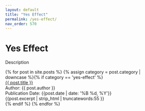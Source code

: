 ```yaml
---
layout: default
title: "Yes Effect"
permalink: /yes-effect/
nav_order: 570
---
```

<h1 class="category-title">Yes Effect</h1>
<p>Description</p>

<div class="article-container">
  {% for post in site.posts %}
    {% assign category = post.category | downcase %}{% if category == 'yes-effect' %}
      <div class="article-list">
        <div class="article-category"></div>
        <div class="article-summary">
          <a href="{{ post.url | prepend: site.baseurl }}">{{ post.title }}</a><br>
          <div class="author">Author: {{ post.author }}</div>
          <div class="publication-date">Publication Date: <time datetime="{{post.date | date: '%F'}}">{{post.date | date: '%B %d, %Y'}}</time></div>
          <div class="excerpt">{{post.excerpt | strip_html | truncatewords:55 }}</div>
        </div>
      </div>
    {% endif %}
  {% endfor %}
</div>
